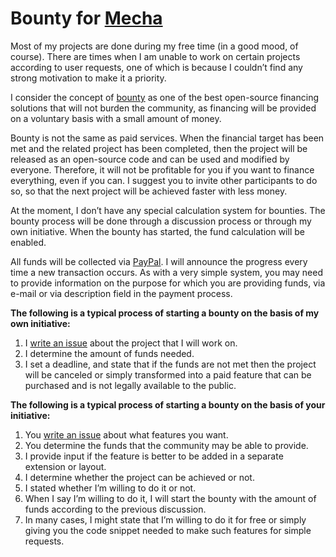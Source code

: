 Bounty for [Mecha](https://github.com/mecha-cms/mecha)
======================================================

Most of my projects are done during my free time (in a good mood, of course). There are times when I am unable to work on certain projects according to user requests, one of which is because I couldn’t find any strong motivation to make it a priority.

I consider the concept of [bounty](https://en.wikipedia.org/wiki/Open-source_bounty) as one of the best open-source financing solutions that will not burden the community, as financing will be provided on a voluntary basis with a small amount of money.

Bounty is not the same as paid services. When the financial target has been met and the related project has been completed, then the project will be released as an open-source code and can be used and modified by everyone. Therefore, it will not be profitable for you if you want to finance everything, even if you can. I suggest you to invite other participants to do so, so that the next project will be achieved faster with less money.

At the moment, I don’t have any special calculation system for bounties. The bounty process will be done through a discussion process or through my own initiative. When the bounty has started, the fund calculation will be enabled.

All funds will be collected via [PayPal](https://paypal.me/tatautaufik). I will announce the progress every time a new transaction occurs. As with a very simple system, you may need to provide information on the purpose for which you are providing funds, via e-mail or via description field in the payment process.

**The following is a typical process of starting a bounty on the basis of my own initiative:**

 1. I [write an issue](https://github.com/mecha-cms/bounty/issues/new) about the project that I will work on.
 2. I determine the amount of funds needed.
 3. I set a deadline, and state that if the funds are not met then the project will be canceled or simply transformed into a paid feature that can be purchased and is not legally available to the public.

**The following is a typical process of starting a bounty on the basis of your initiative:**

 1. You [write an issue](https://github.com/mecha-cms/bounty/issues/new) about what features you want.
 2. You determine the funds that the community may be able to provide.
 3. I provide input if the feature is better to be added in a separate extension or layout.
 4. I determine whether the project can be achieved or not.
 5. I stated whether I’m willing to do it or not.
 6. When I say I’m willing to do it, I will start the bounty with the amount of funds according to the previous discussion.
 7. In many cases, I might state that I’m willing to do it for free or simply giving you the code snippet needed to make such features for simple requests.
